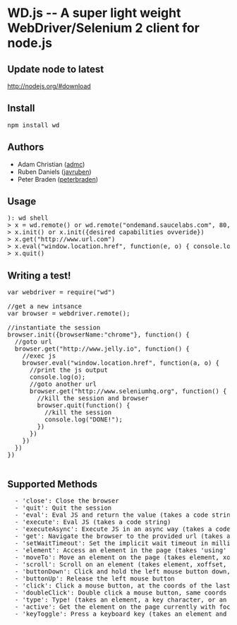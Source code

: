 # WD.js -- A super light weight WebDriver/Selenium 2 client for node.js

## Update node to latest

http://nodejs.org/#download

## Install

<pre>
npm install wd
</pre>

## Authors

  - Adam Christian ([admc](http://github.com/admc))
  - Ruben Daniels ([javruben](https://github.com/javruben))
  - Peter Braden ([peterbraden](https://github.com/peterbraden))

## Usage

<pre>
): wd shell
> x = wd.remote() or wd.remote("ondemand.saucelabs.com", 80, "username", "apikey")
> x.init() or x.init({desired capabilities ovveride})
> x.get("http://www.url.com")
> x.eval("window.location.href", function(e, o) { console.log(o) })
> x.quit()
</pre>


## Writing a test!

<pre>
var webdriver = require("wd")

//get a new intsance
var browser = webdriver.remote();

//instantiate the session
browser.init({browserName:"chrome"}, function() {
  //goto url
  browser.get("http://www.jelly.io", function() {
    //exec js
    browser.eval("window.location.href", function(a, o) {
      //print the js output
      console.log(o);
      //goto another url
      browser.get("http://www.seleniumhq.org", function() {
        //kill the session and browser
        browser.quit(function() {
          //kill the session
          console.log("DONE!");
        })
      })
    })
  })
})

</pre>

## Supported Methods

<pre>
  - 'close': Close the browser
  - 'quit': Quit the session
  - 'eval': Eval JS and return the value (takes a code string)
  - 'execute': Eval JS (takes a code string)
  - 'executeAsync': Execute JS in an async way (takes a code string)
  - 'get': Navigate the browser to the provided url (takes a URL)
  - 'setWaitTimeout': Set the implicit wait timeout in milliseonds (takes wait time in ms)
  - 'element': Access an element in the page (takes 'using' and 'value' so ex: 'id', 'idofelement')
  - 'moveTo': Move an element on the page (takes element, xoffset and yoffset'
  - 'scroll': Scroll on an element (takes element, xoffset, yoffset)
  - 'buttonDown': Click and hold the left mouse button down, at the coords of the last moveTo
  - 'buttonUp': Release the left mouse button
  - 'click': Click a mouse button, at the coords of the last moveTo (takes a button param for {LEFT = 0, MIDDLE = 1 , RIGHT = 2})
  - 'doubleClick': Double click a mouse button, same coords as click
  - 'type': Type! (takes an element, a key character, or an array of char keys)
  - 'active': Get the element on the page currently with focus
  - 'keyToggle': Press a keyboard key (takes an element and a key character'
</pre>
